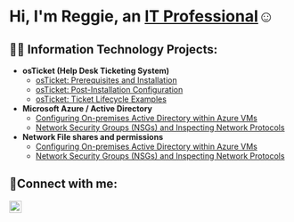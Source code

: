<h1>Hi, I'm Reggie, an <a href="https://linkedin.com/in/reginald-smith-jr-a1ab03341">IT Professional</a>☺</h1>

<h2>👨‍💻 Information Technology Projects:</h2>

- <b>osTicket (Help Desk Ticketing System)</b>
  - [osTicket: Prerequisites and Installation](https://github.com/ReggieS22/osticket-prereqs)
  - [osTicket: Post-Installation Configuration](https://github.com/ReggieS22/post-install-config)
  - [osTicket: Ticket Lifecycle Examples](https://github.com/ReggieS22/ticket-lifecycle)
- <b>Microsoft Azure / Active Directory</b>
  - [Configuring On-premises Active Directory within Azure VMs](https://github.com/ReggieS22/configure-ad)
  - [Network Security Groups (NSGs) and Inspecting Network Protocols](https://github.com/ReggieS22/azure-network-protocols)
- <b>Network File shares and permissions</b>
  - [Configuring On-premises Active Directory within Azure VMs](https://github.com/ReggieS22/configure-ad)
  - [Network Security Groups (NSGs) and Inspecting Network Protocols](https://github.com/ReggieS22/azure-network-protocols)


<h2>🤳Connect with me:</h2>

[<img align="left" alt="Josh | LinkedIn" width="22px" src="https://cdn.jsdelivr.net/npm/simple-icons@v3/icons/linkedin.svg" />][linkedin]

[linkedin]: https://linkedin.com/in/reginald-smith-jr-a1ab03341
